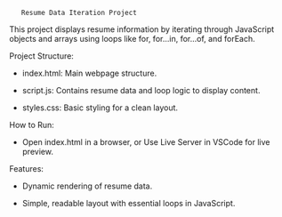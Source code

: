        Resume Data Iteration Project

   This project displays resume information by iterating through JavaScript objects and arrays using loops like for, for...in, for...of, and forEach.

Project Structure:

  -  index.html: Main webpage structure.

  -  script.js: Contains resume data and loop logic to display content.

  -  styles.css: Basic styling for a clean layout.

How to Run:

  -  Open index.html in a browser, or
Use Live Server in VSCode for live preview.

Features:
  -  Dynamic rendering of resume data.
  
  -  Simple, readable layout with essential loops in JavaScript.
